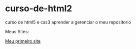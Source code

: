 # curso-de-html2
 curso de html5 e css3
  aprender a gerenciar o meu repositorio 

  Meus Sites:

  <a href="https://kameronersantos.github.io/projeto-android/">Meu primeiro site</a>
